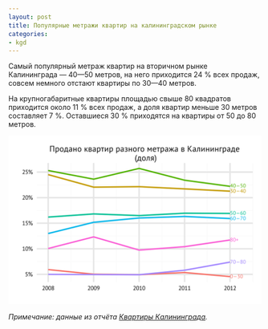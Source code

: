 ```yaml
---
layout: post
title: Популярные метражи квартир на калининградском рынке
categories:
- kgd
---
```


Самый популярный метраж квартир на вторичном рынке Калининграда — 40—50 метров, на него приходится 24 % всех продаж, совсем немного отстают квартиры по 30—40 метров.

На крупногабаритные квартиры площадью свыше 80 квадратов приходится около 11 % всех продаж, а доля квартир меньше 30 метров составляет 7 %. Оставшиеся 30 % приходятся на квартиры от 50 до 80 метров.

![Продано квартир разного метража на вторичном рынке Калининграда](./images/kgd_sqm_group_sh_dyn.svg "Продано квартир разного метража на вторичном рынке Калининграда")

*Примечание: данные из отчёта [Квартиры Калининграда](./shop.html#!/~/product/id=13926963).*